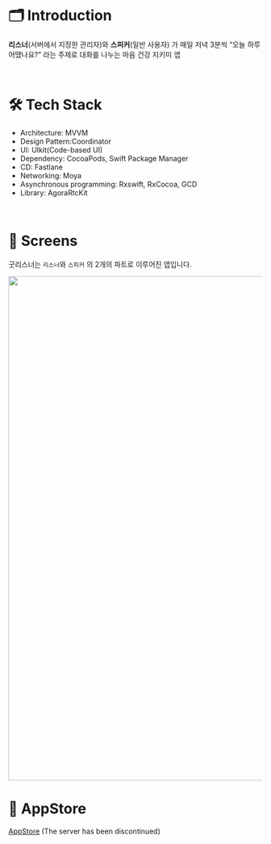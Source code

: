 # 🗂️ Introduction
**리스너**(서버에서 지정한 관리자)와 **스피커**(일반 사용자) 가 매일 저녁 3분씩 “오늘 하루 어땠나요?” 라는 주제로 대화를 나누는 마음 건강 지키미 앱 
<!-- **[최종 버전 Git](https://github.com/heelpass/goodlistener_ios)**-->
<!--  **[PR이 담긴 원본 Git](https://github.com/heelpass/goodlistener-ios)**: 중간에 깃허브 저장 용량 초과 이슈로 저장소를 옮기게 되었습니다.-->
<br/>

# 🛠️ Tech Stack
- Architecture: MVVM
- Design Pattern:Coordinator
- UI: UIkit(Code-based UI)
- Dependency: CocoaPods, Swift Package Manager
- CD: Fastlane
- Networking: Moya
- Asynchronous programming: Rxswift, RxCocoa, GCD
- Library: AgoraRtcKit
<br/>

# 📱 Screens
굿리스너는 `리스너`와 `스피커` 의 2개의 파트로 이루어진 앱입니다. <br/>

<img src = "https://github.com/JYPjoy/goodlistener-ios/assets/84610593/ac0192a0-82ff-42f3-acf1-cecc4761f141" width = "1000">

<br/>

# 🛒 AppStore
[AppStore](https://apps.apple.com/us/app/%EA%B5%BF%EB%A6%AC%EC%8A%A4%EB%84%88/id1641642480) (The server has been discontinued)
